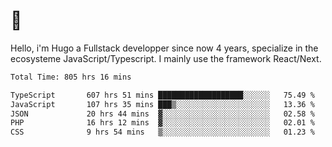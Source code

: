 # 👋 

Hello, i'm Hugo a Fullstack developper since now 4 years, specialize in the ecosysteme JavaScript/Typescript. I mainly use the framework React/Next.

<!--START_SECTION:waka-->

```txt
Total Time: 805 hrs 16 mins

TypeScript       607 hrs 51 mins ███████████████████░░░░░░   75.49 %
JavaScript       107 hrs 35 mins ███▒░░░░░░░░░░░░░░░░░░░░░   13.36 %
JSON             20 hrs 44 mins  ▓░░░░░░░░░░░░░░░░░░░░░░░░   02.58 %
PHP              16 hrs 12 mins  ▓░░░░░░░░░░░░░░░░░░░░░░░░   02.01 %
CSS              9 hrs 54 mins   ▒░░░░░░░░░░░░░░░░░░░░░░░░   01.23 %
```

<!--END_SECTION:waka-->
